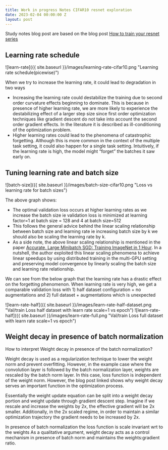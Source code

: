 ```yaml
---
title: Work in progress Notes CIFAR10 resnet exploration
date: 2023-02-04 00:00:00 Z
layout: post
---
```


Study notes blog post are based on the blog post [How to train your resnet series](https://myrtle.ai/learn/how-to-train-your-resnet-5-hyperparameters/)


## Learning rate schedule
![learn-rate]({{ site.baseurl }}/images/learning-rate-cifar10.png "Learning rate schedule(picewise)")

When we try to increase the learning rate, it could lead to degradation in two ways
* Increasing the learning rate could destabilize the training due to second order curvature effects beginning to dominate. This is because in presence of higher learning rate, we are more likely to experience the destabilizing effect of a larger step size since first order optimization techniques like gradient descent do not take into account the second order gradient effects. In the literature it is described as ill-conditioning of the optimization problem.
* Higher learning rates could lead to the phenomena of catastrophic forgetting. Although this is more common in the context of the multiple task setting, it could also happen for a single task setting. Intuitively, if the learning rate is high, the model might “forget” the batches it saw early on.

## Tuning learning rate and batch size

![batch-size]({{ site.baseurl }}/images/batch-size-cifar10.png "Loss vs learning rate for batch sizes")

The above graph shows:
* The optimal validation loss occurs at higher learning rates as we increase the batch size ie validation loss is minimized at learning factor=1 at batch size = 128 and 4 at batch size=512
* This follows the general advice behind the linear scaling relationship between batch size and learning rate ie increasing batch size by k we should also be scaling the learning rate by k. 
* As a side note, the above linear scaling relationship is mentioned in the paper [Accurate, Large Minibatch SGD: Training ImageNet in 1 Hour](https://arxiv.org/abs/1706.02677). In a nutshell, the author exploited this linear scaling phenomena to achieve linear speedups by using distributed training in the multi-GPU setting and preserving model convergence by linearly scaling the batch size and learning rate relationship. 

We can see from the below graph that the learning rate has a drastic effect on the forgetting phenomenon. When learning rate is very high, we get a comparable validation loss with 1) half dataset configuration + no augmentations and 2) full dataset + augmentations which is unexpected 

![learn-rate-half]({{ site.baseurl }}/images/learn-rate-half-dataset.png "Val/train Loss half dataset with learn rate scale=1 vs epoch")
![learn-rate-half]({{ site.baseurl }}/images/learn-rate-full.png "Val/train Loss full dataset with learn rate scale=1 vs epoch")


## Weight decay in presence of batch normalization


How to interpret Weight decay in presence of the batch normalization?

Weight decay is used as a regularization technique to lower the weight norm and prevent overfitting. However, in the example case where the convolution layer is followed by the batch normalization layer, weights are rescaled by the batch norm layer. In this case, loss function is independent of the weight norm. However, the blog post linked shows why weight decay serves an important function in the optimization process. 

Essentially the weight update equation can be split into a weight decay portion and weight update through gradient descent step. Imagine if we rescale and increase the weights by 2x, the effective gradient will be 2x smaller. Additionally, in the 2x scaled regime, in order to maintain a similar optimization trajectory the gradient needs to be increased by 2x. 

In presence of batch normalization the loss function is scale invariant wrt to the weights
As a qualitative argument, weight decay acts as a control mechanism in presence of batch norm and maintains the weights:gradient ratio.   
